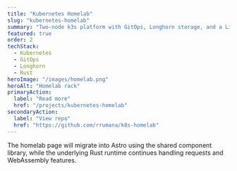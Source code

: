 ```yaml
---
title: "Kubernetes Homelab"
slug: "kubernetes-homelab"
summary: "Two-node k3s platform with GitOps, Longhorn storage, and a LibreChat + llama.cpp AI stack that powers my day-to-day workflows."
featured: true
order: 2
techStack:
  - Kubernetes
  - GitOps
  - Longhorn
  - Rust
heroImage: "/images/homelab.png"
heroAlt: "Homelab rack"
primaryAction:
  label: "Read more"
  href: "/projects/kubernetes-homelab"
secondaryAction:
  label: "View repo"
  href: "https://github.com/rrumana/k8s-homelab"
---
```

The homelab page will migrate into Astro using the shared component library, while the underlying
Rust runtime continues handling requests and WebAssembly features.
